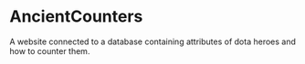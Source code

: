 # AncientCounters
 A website connected to a database containing attributes of dota heroes and how to counter them.
